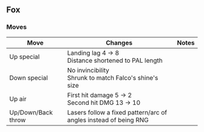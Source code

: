 ## Fox
### Moves
| Move |  Changes | Notes |
| --- | --- | --- |
| Up special | Landing lag 4 -> 8 <br>Distance shortened to PAL length | |
| Down special | No invincibility <br>Shrunk to match Falco's shine's size | |
| Up air | First hit damage 5 -> 2 <br>Second hit DMG 13 -> 10 | |
| Up/Down/Back throw | Lasers follow a fixed pattern/arc of angles instead of being RNG | |
